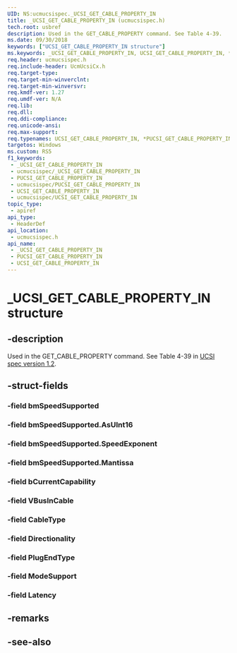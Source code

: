 ```yaml
---
UID: NS:ucmucsispec._UCSI_GET_CABLE_PROPERTY_IN
title: _UCSI_GET_CABLE_PROPERTY_IN (ucmucsispec.h)
tech.root: usbref
description: Used in the GET_CABLE_PROPERTY command. See Table 4-39.
ms.date: 09/30/2018
keywords: ["UCSI_GET_CABLE_PROPERTY_IN structure"]
ms.keywords: _UCSI_GET_CABLE_PROPERTY_IN, UCSI_GET_CABLE_PROPERTY_IN, *PUCSI_GET_CABLE_PROPERTY_IN,
req.header: ucmucsispec.h
req.include-header: UcmUcsiCx.h
req.target-type: 
req.target-min-winverclnt: 
req.target-min-winversvr: 
req.kmdf-ver: 1.27
req.umdf-ver: N/A
req.lib: 
req.dll: 
req.ddi-compliance: 
req.unicode-ansi: 
req.max-support: 
req.typenames: UCSI_GET_CABLE_PROPERTY_IN, *PUCSI_GET_CABLE_PROPERTY_IN
targetos: Windows
ms.custom: RS5
f1_keywords:
 - _UCSI_GET_CABLE_PROPERTY_IN
 - ucmucsispec/_UCSI_GET_CABLE_PROPERTY_IN
 - PUCSI_GET_CABLE_PROPERTY_IN
 - ucmucsispec/PUCSI_GET_CABLE_PROPERTY_IN
 - UCSI_GET_CABLE_PROPERTY_IN
 - ucmucsispec/UCSI_GET_CABLE_PROPERTY_IN
topic_type:
 - apiref
api_type:
 - HeaderDef
api_location:
 - ucmucsispec.h
api_name:
 - _UCSI_GET_CABLE_PROPERTY_IN
 - PUCSI_GET_CABLE_PROPERTY_IN
 - UCSI_GET_CABLE_PROPERTY_IN
---
```


# _UCSI_GET_CABLE_PROPERTY_IN structure


## -description

Used in the GET_CABLE_PROPERTY command. See Table 4-39 in [UCSI spec version 1.2](https://www.intel.cn/content/dam/www/public/us/en/documents/technical-specifications/usb-type-c-ucsi-spec.pdf).

## -struct-fields

### -field bmSpeedSupported

### -field bmSpeedSupported.AsUInt16

### -field bmSpeedSupported.SpeedExponent

### -field bmSpeedSupported.Mantissa

### -field bCurrentCapability

### -field VBusInCable

### -field CableType

### -field Directionality

### -field PlugEndType

### -field ModeSupport

### -field Latency

## -remarks

## -see-also

